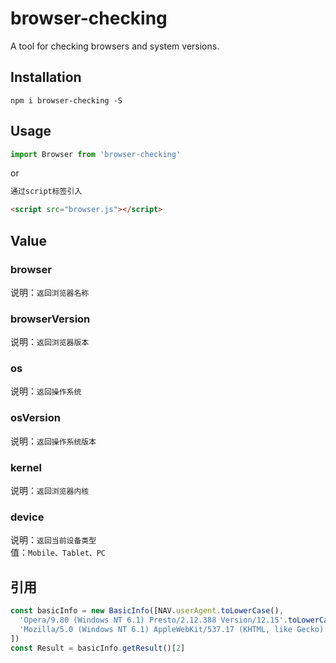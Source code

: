 # browser-checking
A tool for checking browsers and system versions.

## Installation
```shell
npm i browser-checking -S
```

## Usage
```javascript
import Browser from 'browser-checking'
```
or

```html
通过script标签引入

<script src="browser.js"></script>
```

## Value

### browser

说明：`返回浏览器名称`

### browserVersion

说明：`返回浏览器版本`

### os

说明：`返回操作系统`

### osVersion

说明：`返回操作系统版本`

### kernel

说明：`返回浏览器内核`

### device

说明：`返回当前设备类型`
<br/>
值：`Mobile、Tablet、PC`

## 引用
```javascript
const basicInfo = new BasicInfo([NAV.userAgent.toLowerCase(),
  'Opera/9.80 (Windows NT 6.1) Presto/2.12.388 Version/12.15'.toLowerCase(),
  'Mozilla/5.0 (Windows NT 6.1) AppleWebKit/537.17 (KHTML, like Gecko) Chrome/24.0.1312.57 Safari/537.17 SE 2.X MetaSr 1.0'.toLowerCase()
])
const Result = basicInfo.getResult()[2]
```
